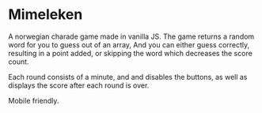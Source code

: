 # Mimeleken

A norwegian charade game made in vanilla JS. The game returns a random word for you to guess out of an array, And you can either guess correctly, resulting in a point added, or skipping the word which decreases the score count. 

Each round consists of a minute, and and disables the buttons, as well as displays the score after each round is over.

Mobile friendly.
